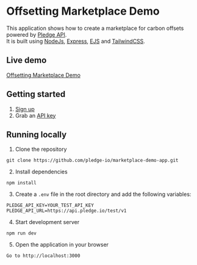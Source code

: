 # Offsetting Marketplace Demo
This application shows how to create a marketplace for carbon offsets powered by [Pledge API](https://docs.pledge.io).  
It is built using [NodeJs](https://nodejs.org/), [Express](https://expressjs.com/), [EJS](https://ejs.co/) and [TailwindCSS](https://tailwindcss.com/).  

## Live demo
<a href="https://marketplace.demos.pledge.io" target="_blank">Offsetting Marketplace Demo</a>

## Getting started
1. [Sign up](https://app.pledge.io/auth/sign-up)
2. Grab an [API key](https://app.pledge.io/test/developers)

## Running locally

1. Clone the repository
```
git clone https://github.com/pledge-io/marketplace-demo-app.git
```

2. Install dependencies
```
npm install
```

3. Create a `.env` file in the root directory and add the following variables:
```
PLEDGE_API_KEY=YOUR_TEST_API_KEY
PLEDGE_API_URL=https://api.pledge.io/test/v1
```

4. Start development server
```
npm run dev
```

5.  Open the application in your browser
```
Go to http://localhost:3000
```